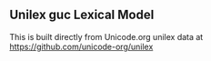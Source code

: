 Unilex guc Lexical Model
----------------------

This is built directly from Unicode.org unilex data at
https://github.com/unicode-org/unilex
